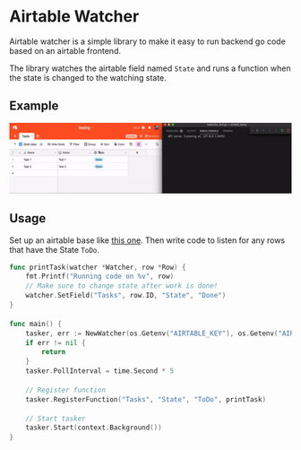 # Airtable Watcher

Airtable watcher is a simple library to make it easy to run backend go code based on an airtable frontend.

The library watches the airtable field named `State` and runs a function when the state is changed to the watching state.

## Example

![example](example.gif)

## Usage

Set up an airtable base like [this one](https://airtable.com/shrrp5hz1D5JTb1HI).
Then write code to listen for any rows that have the State `ToDo`.

```go
func printTask(watcher *Watcher, row *Row) {
    fmt.Printf("Running code on %v", row)
    // Make sure to change state after work is done!
    watcher.SetField("Tasks", row.ID, "State", "Done")
}

func main() {
    tasker, err := NewWatcher(os.Getenv("AIRTABLE_KEY"), os.Getenv("AIRTABLE_BASE"))
    if err != nil {
        return
    }
    tasker.PollInterval = time.Second * 5

    // Register function
    tasker.RegisterFunction("Tasks", "State", "ToDo", printTask)

    // Start tasker
    tasker.Start(context.Background())
}

```
